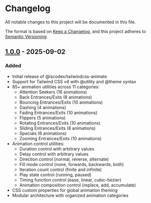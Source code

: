 # Changelog

All notable changes to this project will be documented in this file.

The format is based on [Keep a Changelog](https://keepachangelog.com/en/1.0.0/),
and this project adheres to [Semantic Versioning](https://semver.org/spec/v2.0.0.html).

## [1.0.0] - 2025-09-02

### Added

- Initial release of @iscodex/tailwindcss-animate
- Support for Tailwind CSS v4 with @utility and @theme syntax
- 85+ animation utilities across 11 categories:
  - Attention Seekers (16 animations)
  - Back Entrances/Exits (8 animations)
  - Bouncing Entrances/Exits (10 animations)
  - Dashing (4 animations)
  - Fading Entrances/Exits (10 animations)
  - Flippers (5 animations)
  - Rotating Entrances/Exits (10 animations)
  - Sliding Entrances/Exits (8 animations)
  - Specials (6 animations)
  - Zooming Entrances/Exits (10 animations)
- Animation control utilities:
  - Duration control with arbitrary values
  - Delay control with arbitrary values
  - Direction control (normal, reverse, alternate)
  - Fill mode control (none, forwards, backwards, both)
  - Iteration count control (finite and infinite)
  - Play state control (running, paused)
  - Timing function control (ease, linear, cubic-bezier)
  - Animation composition control (replace, add, accumulate)
- CSS custom properties for global animation theming
- Modular architecture with organized animation categories

[1.0.0]: https://github.com/iscodex/tailwindcss-animate/releases/tag/v1.0.0
